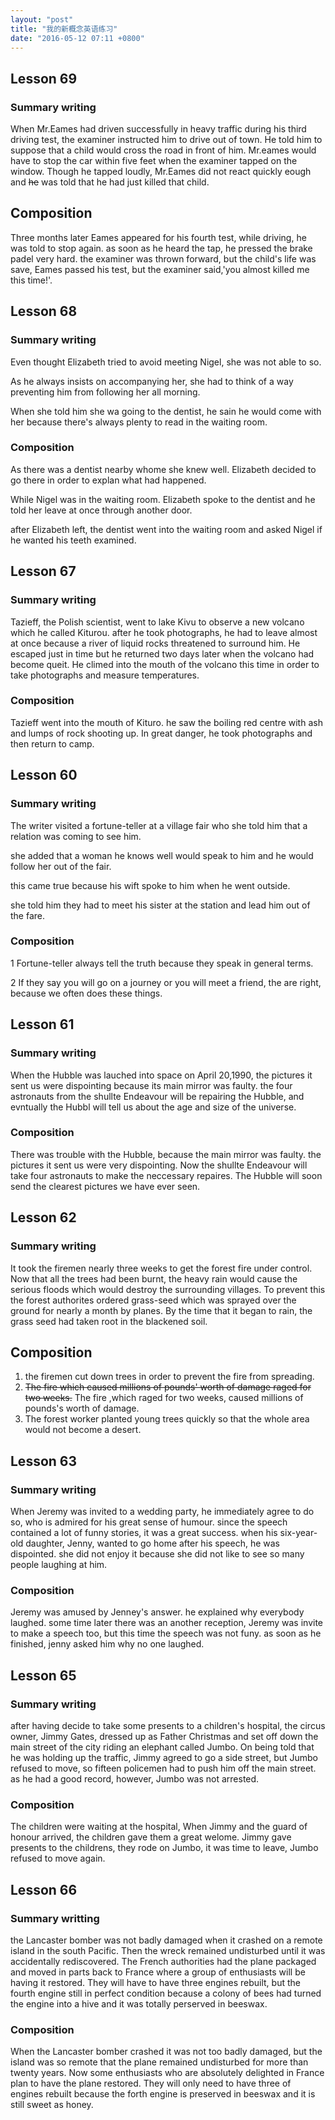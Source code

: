 ```yaml
---
layout: "post"
title: "我的新概念英语练习"
date: "2016-05-12 07:11 +0800"
---
```

## Lesson 69
### Summary writing
When Mr.Eames had driven successfully in heavy traffic during his third driving test, the examiner instructed him to drive out of town.
He told him to suppose that a child would cross the road in front of him.
Mr.eames would have to stop the car within five feet when the examiner tapped on the window.
Though he tapped loudly, Mr.Eames did not react quickly eough and ~~he~~ was told that he had just killed that child.

## Composition
Three months later Eames appeared for his fourth test, while driving, he was told to stop again. as soon as he heard the tap, he pressed the brake padel very hard. the examiner was thrown forward, but the child's life was save, Eames passed his test, but the examiner said,'you almost killed me this time!'.

## Lesson 68
### Summary writing

Even thought Elizabeth tried to avoid meeting Nigel, she was not able to so.

As he always insists on accompanying her, she had to think of a way preventing him from following her all morning.

When she told him she wa going to the dentist, he sain he would come with her because there's always plenty to read in the waiting room.

### Composition
As there was a dentist nearby whome she knew well. Elizabeth decided to go there in order to explan what had happened.

While Nigel was in the waiting room. Elizabeth spoke to the dentist and he told her leave at once through another door.

after Elizabeth left, the dentist went into  the waiting room and asked Nigel if he wanted his teeth examined.

## Lesson 67

### Summary writing
Tazieff, the Polish scientist, went to lake Kivu to observe a new volcano which he called Kiturou.
after he took photographs, he had to leave almost at once because a river of liquid rocks threatened to surround him.
He escaped just in time but he returned two days later when the volcano had become queit.
He climed into the mouth of the volcano this time in order to take photographs and measure temperatures.

### Composition
Tazieff went into the mouth of Kituro.
he saw the boiling red centre with ash and lumps of rock shooting up.
In great danger, he took photographs and then return to camp.

## Lesson 60

### Summary writing

The writer visited a fortune-teller at a village fair who she told him that a relation was coming to see him.

she added that a woman he knows well would speak to him and he would follow her out of the fair.

this came true because his wift spoke to him when he went outside.

she told him they had to meet his sister at the station and lead him out of the fare.

### Composition
1 Fortune-teller always tell the truth because they speak in general terms.

2 If they say you will go on a journey or you will meet a friend, the are right, because we often does these things.

## Lesson 61

### Summary writing
When the Hubble was lauched into space on April 20,1990, the pictures it sent us were dispointing because its main mirror was faulty.
the four astronauts from the shullte Endeavour will be repairing the Hubble, and evntually the Hubbl will tell us about the age and size of the universe.

### Composition
There was trouble with the Hubble, because the main mirror was faulty. the pictures it sent us were very dispointing. Now the shullte Endeavour will take four astronauts to make the neccessary repaires. The Hubble will soon send the clearest pictures we have ever seen.

## Lesson 62
### Summary writing
It took the firemen nearly three weeks to get the forest fire under control. Now that all the trees had been burnt, the heavy rain would cause the serious floods which would destroy the surrounding villages. To prevent this the forest authorites ordered grass-seed which was sprayed over the ground for nearly a month by planes. By the time that it began to rain, the grass seed had taken root in the blackened soil.

## Composition

1. the firemen cut down trees in order to prevent the fire from spreading.
2. ~~The fire which caused millions of pounds' worth of damage raged for two weeks.~~
The fire ,which raged for two weeks, caused millions of pounds's worth of damage.
3. The forest worker planted young trees quickly so that the whole area would not become a desert.

## Lesson 63

### Summary writing
When Jeremy was invited to a wedding party, he immediately agree to do so, who is admired for his great sense of humour. since the speech contained a lot of funny stories, it was a great success. when his six-year-old daughter, Jenny, wanted to go home after his speech, he was dispointed. she did not enjoy it because she did not like to see so many people laughing at him.

### Composition
Jeremy was amused by Jenney's answer. he explained why everybody laughed. some time later there was an another reception, Jeremy was invite to make a speech too, but this time the speech was not funy. as soon as he finished, jenny asked him why no one laughed.

## Lesson 65

### Summary writing
after having decide to take some presents to a children's hospital, the circus owner, Jimmy Gates, dressed up as Father Christmas and set off down the main street of the city riding an elephant called Jumbo.
On being told that he was holding up the traffic, Jimmy agreed to go a side street, but Jumbo refused to move, so fifteen policemen had to push him off the main street.
as he had a good record, however, Jumbo was not arrested.

### Composition
The children were waiting at the hospital, When Jimmy and the guard of honour arrived, the children gave them  a great welome. Jimmy gave presents to the childrens, they rode on Jumbo, it was time to leave, Jumbo refused to move again.

## Lesson 66
### Summary writting
the Lancaster bomber was not badly damaged when it crashed on a remote island in the south Pacific.
Then the wreck remained undisturbed until it was accidentally rediscovered.
The French authorities had the plane packaged and moved in parts back to France where a group of enthusiasts will be having it restored.
They will have to have three engines rebuilt, but the fourth engine still in perfect condition because a colony of bees had turned the engine into a hive and it was totally perserved in beeswax.

### Composition
When the Lancaster bomber crashed it was not too badly damaged, but the island was so remote that the plane remained undisturbed for more than twenty years.
Now some enthusiasts who are absolutely delighted in France plan to have the plane restored.
They will only need to have three of engines rebuilt because the forth engine is preserved in beeswax and it is still sweet as honey.

